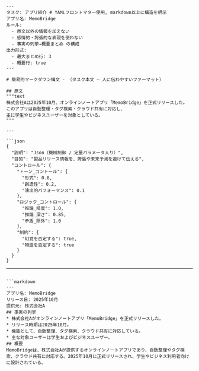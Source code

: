 
```codeblock
--- 
タスク: アプリ紹介 # YAMLフロントマター使用, markdown以上に構造を明示
アプリ名: MemoBridge
ルール:
  - 原文以外の情報を加えない
  - 感情的・誇張的な表現を使わない
  - 事実の列挙→概要まとめ の構成
出力形式:
  - 最大まとめ行: 3
  - 概要行: true
---

# 簡易的マークダウン構文 - （タスク本文 — 人に伝わやすいファーマット）

## 原文
"""text
株式会社Aは2025年10月、オンラインノートアプリ「MemoBridge」を正式リリースした。
このアプリは自動整理・タグ検索・クラウド共有に対応し、
主に学生やビジネスユーザーを対象としている。
"""

---

```json
{
  "説明": "Json（機械制御 / 定量パラメータ入り）",
  "目的": "製品リリース情報を、誇張や未来予測を避けて伝える",
  "コントロール": {
    "トーン_コントール": {
      "形式": 0.8,
      "創造性": 0.2,
      "演出的パフォーマンス": 0.1
    },
    "ロジック_コントロール": {
      "推論_精度": 1.0,
      "推論_深さ": 0.85,
      "矛盾_除外": 1.0
    },
    "制約": {
      "幻覚を否定する": true,
      "物語を否定する": true
    }
  }
}
```

---
```

```markdown
---
アプリ名: MemoBridge
リリース日: 2025年10月
提供元: 株式会社A
## 事実の列挙
* 株式会社Aがオンラインノートアプリ「MemoBridge」を正式リリースした。
* リリース時期は2025年10月。
* 機能として、自動整理、タグ検索、クラウド共有に対応している。
* 主な対象ユーザーは学生およびビジネスユーザー。
## 概要
MemoBridgeは、株式会社Aが提供するオンラインノートアプリであり、自動整理やタグ検索、クラウド共有に対応する。2025年10月に正式リリースされ、学生やビジネス利用者向けに設計されている。
```
